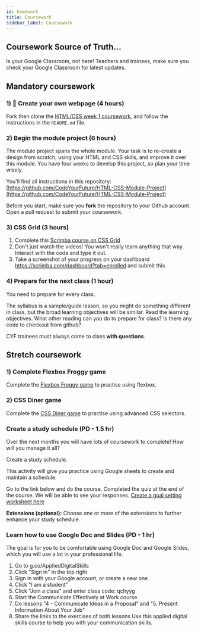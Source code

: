 ```yaml
---
id: homework
title: Coursework
sidebar_label: Coursework
---
```


## Coursework Source of Truth...

Is your Google Classroom, not here! Teachers and trainees, make sure you check your Google Classroom for latest updates.

## Mandatory coursework

### 1) 🔑 Create your own webpage (4 hours)

Fork then clone the [HTML/CSS week 1 coursework](https://github.com/CodeYourFuture/HTML-CSS-Coursework-Week1), and follow the instructions in the `README.md` file.

### 2) Begin the module project (6 hours)

The module project spans the whole module. Your task is to re-create a design from scratch, using your HTML and CSS skills, and improve it over this module. You have four weeks to develop this project, so plan your time wisely.

You'll find all instructions in this repository:
[https://github.com/CodeYourFuture/HTML-CSS-Module-Project](https://github.com/CodeYourFuture/HTML-CSS-Module-Project)

Before you start, make sure you **fork** the repository to your Github account. Open a pull request to submit your coursework.

### 3) CSS Grid (3 hours)

1. Complete this [Scrimba course on CSS Grid](https://scrimba.com/learn/cssgrid)
2. Don't just watch the videos! You won't really learn anything that way. Interact with the code and type it out.
3. Take a screenshot of your progress on your dashboard https://scrimba.com/dashboard?tab=enrolled and submit this

### 4) Prepare for the next class (1 hour)

You need to prepare for every class.

The syllabus is a sample/guide lesson, so you might do something different in class, but the broad learning objectives will be similar. Read the learning objectives. What other reading can you do to prepare for class? Is there any code to checkout from github?

CYF trainees must always come to class **with questions**.

## Stretch coursework

### 1) Complete Flexbox Froggy game

Complete the [Flexbox Froggy game](https://flexboxfroggy.com) to practise using flexbox.

### 2) CSS Diner game

Complete the [CSS Diner game](https://flukeout.github.io) to practise using advanced CSS selectors.

### Create a study schedule (PD - 1.5 hr)

Over the next months you will have lots of coursework to complete! How will you manage it all? 

Create a study schedule. 

This activity will give you practice using Google sheets to create and maintain a schedule. 

Go to the link below and do the course. Completed the quiz at the end of the course. We will be able to see your responses.
[Create a goal setting worksheet here](https://applieddigitalskills.withgoogle.com/c/middle-and-high-school/en/create-a-study-schedule-to-meet-your-goals/overview.html)

**Extensions (optional):**
Choose one or more of the extensions to further enhance your study schedule.

### Learn how to use Google Doc and Slides (PD - 1 hr)

The goal is for you to be comfortable using Google Doc and Google Slides, which you will use a lot in your professional life.

1. Go to g.co/AppliedDigitalSkills
2. Click "Sign in" in the top right
3. Sign in with your Google account, or create a new one
4. Click "I am a student"
5. Click "Join a class" and enter class code: qchyyg
6. Start the Communicate Effectively at Work course
7. Do lessons "4 - Communicate Ideas in a Proposal" and "5. Present Information About Your Job"
8. Share the links to the exercises of both lessons
Use this applied digital skills course to help you with your communication skills.